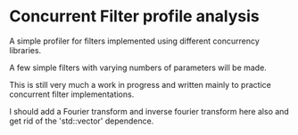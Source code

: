 # Concurrent Filter profile analysis

A simple profiler for filters implemented using different concurrency libraries.  

A few simple filters with varying numbers of parameters will be made.

This is still very much a work in progress and written mainly to practice concurrent filter implementations.

I should add a Fourier transform and inverse fourier transform here also and get rid of the 'std::vector' dependence.